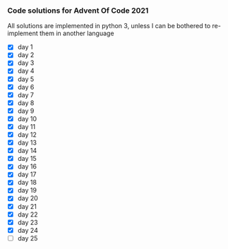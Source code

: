 ### Code solutions for Advent Of Code 2021
All solutions are implemented in python 3, unless I can be bothered to re-implement them in another language

- [x] day 1
- [x] day 2
- [x] day 3
- [x] day 4
- [x] day 5
- [x] day 6
- [x] day 7
- [x] day 8
- [x] day 9
- [x] day 10
- [x] day 11
- [x] day 12
- [x] day 13
- [x] day 14
- [x] day 15
- [x] day 16
- [x] day 17
- [x] day 18
- [x] day 19
- [x] day 20
- [x] day 21
- [x] day 22
- [x] day 23
- [x] day 24
- [ ] day 25
